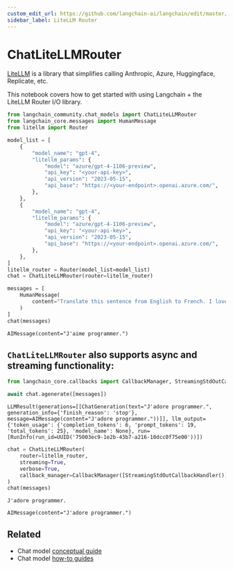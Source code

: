 ```yaml
---
custom_edit_url: https://github.com/langchain-ai/langchain/edit/master/docs/docs/integrations/chat/litellm_router.ipynb
sidebar_label: LiteLLM Router
---
```

# ChatLiteLLMRouter

[LiteLLM](https://github.com/BerriAI/litellm) is a library that simplifies calling Anthropic, Azure, Huggingface, Replicate, etc. 

This notebook covers how to get started with using Langchain + the LiteLLM Router I/O library. 


```python
from langchain_community.chat_models import ChatLiteLLMRouter
from langchain_core.messages import HumanMessage
from litellm import Router
```


```python
model_list = [
    {
        "model_name": "gpt-4",
        "litellm_params": {
            "model": "azure/gpt-4-1106-preview",
            "api_key": "<your-api-key>",
            "api_version": "2023-05-15",
            "api_base": "https://<your-endpoint>.openai.azure.com/",
        },
    },
    {
        "model_name": "gpt-4",
        "litellm_params": {
            "model": "azure/gpt-4-1106-preview",
            "api_key": "<your-api-key>",
            "api_version": "2023-05-15",
            "api_base": "https://<your-endpoint>.openai.azure.com/",
        },
    },
]
litellm_router = Router(model_list=model_list)
chat = ChatLiteLLMRouter(router=litellm_router)
```


```python
messages = [
    HumanMessage(
        content="Translate this sentence from English to French. I love programming."
    )
]
chat(messages)
```



```output
AIMessage(content="J'aime programmer.")
```


## `ChatLiteLLMRouter` also supports async and streaming functionality:


```python
from langchain_core.callbacks import CallbackManager, StreamingStdOutCallbackHandler
```


```python
await chat.agenerate([messages])
```



```output
LLMResult(generations=[[ChatGeneration(text="J'adore programmer.", generation_info={'finish_reason': 'stop'}, message=AIMessage(content="J'adore programmer."))]], llm_output={'token_usage': {'completion_tokens': 6, 'prompt_tokens': 19, 'total_tokens': 25}, 'model_name': None}, run=[RunInfo(run_id=UUID('75003ec9-1e2b-43b7-a216-10dcc0f75e00'))])
```



```python
chat = ChatLiteLLMRouter(
    router=litellm_router,
    streaming=True,
    verbose=True,
    callback_manager=CallbackManager([StreamingStdOutCallbackHandler()]),
)
chat(messages)
```
```output
J'adore programmer.
```


```output
AIMessage(content="J'adore programmer.")
```



## Related

- Chat model [conceptual guide](/docs/concepts/#chat-models)
- Chat model [how-to guides](/docs/how_to/#chat-models)
